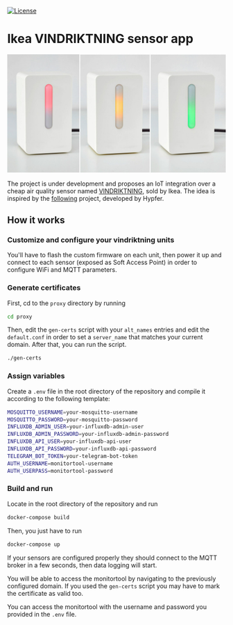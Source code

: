 [![License](http://img.shields.io/:license-mit-blue.svg?style=flat-square)](http://badges.mit-license.org)

# Ikea VINDRIKTNING sensor app

![Vindriktning](report/img/vindriktning.jpeg)

The project is under development and proposes an IoT integration over a cheap air quality sensor named [VINDRIKTNING](https://www.ikea.com/it/it/p/vindriktning-sensore-della-qualita-dellaria-80515910/), sold by Ikea. The idea is inspired by the [following](https://github.com/Hypfer/esp8266-vindriktning-particle-sensor) project, developed by Hypfer.

## How it works

### Customize and configure your vindriktning units

You'll have to flash the custom firmware on each unit, then power it up and connect to each sensor (exposed as Soft Access Point) in order to configure WiFi and MQTT parameters.

### Generate certificates

First, cd to the `proxy` directory by running

```bash
cd proxy
```

Then, edit the `gen-certs` script with your `alt_names` entries and edit the `default.conf` in order to set a `server_name` that matches your current domain. After that, you can run the script.

```bash
./gen-certs
```

### Assign variables

Create a `.env` file in the root directory of the repository and compile it according to the following template: 

```bash
MOSQUITTO_USERNAME=your-mosquitto-username
MOSQUITTO_PASSWORD=your-mosquitto-password
INFLUXDB_ADMIN_USER=your-influxdb-admin-user
INFLUXDB_ADMIN_PASSWORD=your-influxdb-admin-password
INFLUXDB_API_USER=your-influxdb-api-user
INFLUXDB_API_PASSWORD=your-influxdb-api-password
TELEGRAM_BOT_TOKEN=your-telegram-bot-token
AUTH_USERNAME=monitortool-username
AUTH_USERPASS=monitortool-password
```

### Build and run

Locate in the root directory of the repository and run

```bash
docker-compose build
```

Then, you just have to run

```bash
docker-compose up
```

If your sensors are configured properly they should connect to the MQTT broker in a few seconds, then data logging will start.

You will be able to access the monitortool by navigating to the previously configured domain. If you used the `gen-certs` script you may have to mark the certificate as valid too. 

You can access the monitortool with the username and password you provided in the `.env` file.
